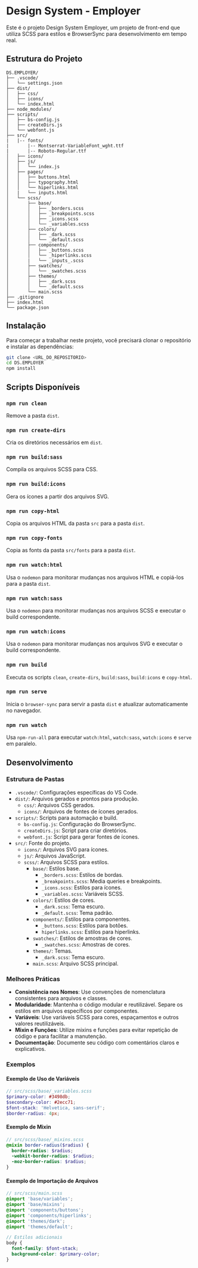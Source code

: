 # Design System - Employer

Este é o projeto Design System Employer, um projeto de front-end que utiliza SCSS para estilos e BrowserSync para desenvolvimento em tempo real.

## Estrutura do Projeto

```plaintext
DS.EMPLOYER/
├── .vscode/
│   └── settings.json
├── dist/
│   ├── css/
│   ├── icons/
│   └── index.html
├── node_modules/
├── scripts/
│   ├── bs-config.js
│   ├── createDirs.js
│   └── webfont.js
├── src/
|   |-- fonts/
|       |-- Montserrat-VariableFont_wght.ttf
|       |-- Roboto-Regular.ttf
│   ├── icons/
│   ├── js/
│   │   └── index.js
│   ├── pages/
│   │   ├── buttons.html
│   │   ├── typography.html
│   │   └── hiperlinks.html
│   |   └── inputs.html
│   └── scss/
│       ├── base/
│       │   ├── _borders.scss
│       │   ├── _breakpoints.scss
│       │   ├── _icons.scss
│       │   └── _variables.scss
│       ├── colors/
│       │   ├── _dark.scss
│       │   └── _default.scss
│       ├── components/
│       │   ├── _buttons.scss
│       │   └── _hiperlinks.scss
│       |   └── _inputs_.scss
│       ├── swatches/
│       │   └── _swatches.scss
│       ├── themes/
│       │   ├── _dark.scss
│       │   └── _default.scss
│       └── main.scss
├── .gitignore
├── index.html
└── package.json
```

## Instalação

Para começar a trabalhar neste projeto, você precisará clonar o repositório e instalar as dependências:

```bash
git clone <URL_DO_REPOSITORIO>
cd DS.EMPLOYER
npm install
```

## Scripts Disponíveis

### `npm run clean`

Remove a pasta `dist`.

### `npm run create-dirs`

Cria os diretórios necessários em `dist`.

### `npm run build:sass`

Compila os arquivos SCSS para CSS.

### `npm run build:icons`

Gera os ícones a partir dos arquivos SVG.

### `npm run copy-html`

Copia os arquivos HTML da pasta `src` para a pasta `dist`.

### `npm run copy-fonts`

Copia as fonts da pasta `src/fonts` para a pasta `dist`.

### `npm run watch:html`

Usa o `nodemon` para monitorar mudanças nos arquivos HTML e copiá-los para a pasta `dist`.

### `npm run watch:sass`

Usa o `nodemon` para monitorar mudanças nos arquivos SCSS e executar o build correspondente.

### `npm run watch:icons`

Usa o `nodemon` para monitorar mudanças nos arquivos SVG e executar o build correspondente.

### `npm run build`

Executa os scripts `clean`, `create-dirs`, `build:sass`, `build:icons` e `copy-html`.

### `npm run serve`

Inicia o `browser-sync` para servir a pasta `dist` e atualizar automaticamente no navegador.

### `npm run watch`

Usa `npm-run-all` para executar `watch:html`, `watch:sass`, `watch:icons` e `serve` em paralelo.

## Desenvolvimento

### Estrutura de Pastas

- `.vscode/`: Configurações específicas do VS Code.
- `dist/`: Arquivos gerados e prontos para produção.
  - `css/`: Arquivos CSS gerados.
  - `icons/`: Arquivos de fontes de ícones gerados.
- `scripts/`: Scripts para automação e build.
  - `bs-config.js`: Configuração do BrowserSync.
  - `createDirs.js`: Script para criar diretórios.
  - `webfont.js`: Script para gerar fontes de ícones.
- `src/`: Fonte do projeto.
  - `icons/`: Arquivos SVG para ícones.
  - `js/`: Arquivos JavaScript.
  - `scss/`: Arquivos SCSS para estilos.
    - `base/`: Estilos base.
      - `_borders.scss`: Estilos de bordas.
      - `_breakpoints.scss`: Media queries e breakpoints.
      - `_icons.scss`: Estilos para ícones.
      - `_variables.scss`: Variáveis SCSS.
    - `colors/`: Estilos de cores.
      - `_dark.scss`: Tema escuro.
      - `_default.scss`: Tema padrão.
    - `components/`: Estilos para componentes.
      - `_buttons.scss`: Estilos para botões.
      - `hiperlinks.scss`: Estilos para hiperlinks.
    - `swatches/`: Estilos de amostras de cores.
      - `_swatches.scss`: Amostras de cores.
    - `themes/`: Temas.
      - `_dark.scss`: Tema escuro.
    - `main.scss`: Arquivo SCSS principal.

### Melhores Práticas

- **Consistência nos Nomes**: Use convenções de nomenclatura consistentes para arquivos e classes.
- **Modularidade**: Mantenha o código modular e reutilizável. Separe os estilos em arquivos específicos por componentes.
- **Variáveis**: Use variáveis SCSS para cores, espaçamentos e outros valores reutilizáveis.
- **Mixin e Funções**: Utilize mixins e funções para evitar repetição de código e para facilitar a manutenção.
- **Documentação**: Documente seu código com comentários claros e explicativos.

### Exemplos

#### Exemplo de Uso de Variáveis

```scss
// src/scss/base/_variables.scss
$primary-color: #3498db;
$secondary-color: #2ecc71;
$font-stack: 'Helvetica, sans-serif';
$border-radius: 4px;
```

#### Exemplo de Mixin

```scss
// src/scss/base/_mixins.scss
@mixin border-radius($radius) {
  border-radius: $radius;
  -webkit-border-radius: $radius;
  -moz-border-radius: $radius;
}
```

#### Exemplo de Importação de Arquivos

```scss
// src/scss/main.scss
@import 'base/variables';
@import 'base/mixins';
@import 'components/buttons';
@import 'components/hiperlinks';
@import 'themes/dark';
@import 'themes/default';

// Estilos adicionais
body {
  font-family: $font-stack;
  background-color: $primary-color;
}
```
